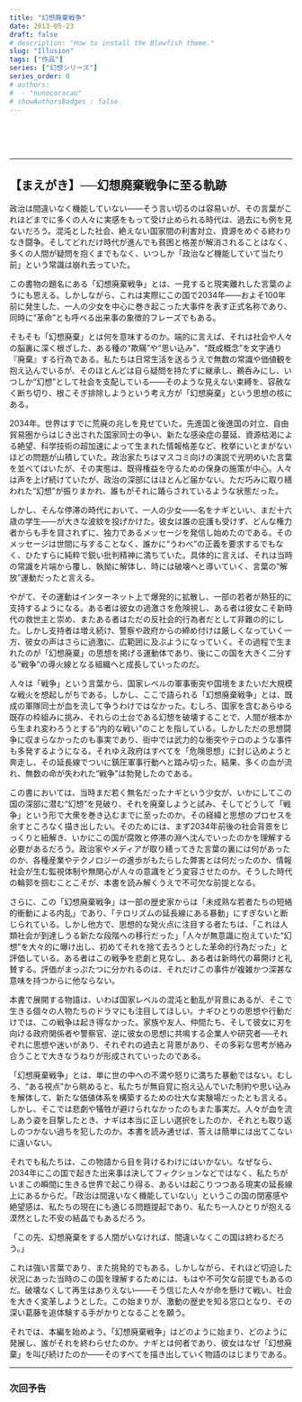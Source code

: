 ```yaml
---
title: "幻想廃棄戦争"
date: 2013-05-23
draft: false
# description: "How to install the Blowfish theme."
slug: "Illusion"
tags: ["作品"]
series: ["幻想シリーズ"]
series_order: 0
# authors:
#  - "nunocoracao"
# showAuthorsBadges : false 
---
```


<br><br><br>

---

## 【まえがき】──幻想廃棄戦争に至る軌跡

政治は間違いなく機能していない——そう言い切るのは容易いが、その言葉がこれほどまでに多くの人々に実感をもって受け止められる時代は、過去にも例を見ないだろう。混沌とした社会、絶えない国家間の利害対立、資源をめぐる終わりなき闘争。そしてどれだけ時代が進んでも貧困と格差が解消されることはなく、多くの人間が疑問を抱くまでもなく、いつしか「政治など機能していて当たり前」という常識は崩れ去っていた。

この書物の題名にある「幻想廃棄戦争」とは、一見すると現実離れした言葉のようにも思える。しかしながら、これは実際にこの国で2034年——およそ100年前に発生した、一人の少女を中心に巻き起こった大事件を表す正式名称であり、同時に“革命”とも呼べる出来事の象徴的フレーズでもある。

そもそも「幻想廃棄」とは何を意味するのか。端的に言えば、それは社会や人々の脳裏に深く根ざした、ある種の“欺瞞”や“思い込み”、“既成概念”を文字通り『廃棄』する行為である。私たちは日常生活を送るうえで無数の常識や価値観を抱え込んでいるが、そのほとんどは自ら疑問を持たずに継承し、鵜呑みにし、いつしか“幻想”として社会を支配している——そのような見えない束縛を、容赦なく断ち切り、根こそぎ排除しようという考え方が「幻想廃棄」という思想の核にある。

2034年。世界はすでに荒廃の兆しを見せていた。先進国と後進国の対立、自由貿易圏からはじき出された国家同士の争い、新たな感染症の蔓延、資源枯渇による絶望、科学技術の超加速によって生まれた情報格差など、枚挙にいとまがないほどの問題が山積していた。政治家たちはマスコミ向けの演説で光明めいた言葉を並べてはいたが、その実態は、既得権益を守るための保身の施策が中心。人々は声を上げ続けていたが、政治の深部にはほとんど届かない。ただ巧みに取り繕われた“幻想”が振りまかれ、誰もがそれに踊らされているような状態だった。

しかし、そんな停滞の時代において、一人の少女——名をナギといい、まだ十六歳の学生——が大きな波紋を投げかけた。彼女は誰の庇護も受けず、どんな権力者からも手を貸されずに、独力であるメッセージを発信し始めたのである。そのメッセージは世間に与することなく、誰かに“うわべ”の正義を要求するでもなく、ひたすらに純粋で鋭い批判精神に満ちていた。具体的に言えば、それは当時の常識を片端から覆し、執拗に解体し、時には破壊へと導いていく、言葉の“解放”運動だったと言える。

やがて、その運動はインターネット上で爆発的に拡散し、一部の若者が熱狂的に支持するようになる。ある者は彼女の過激さを危険視し、ある者は彼女こそ新時代の救世主と崇め、またある者はただの反社会的行為者だとして非難の的にした。しかし支持者は増え続け、警察や政府からの締め付けは厳しくなっていく一方、彼女の声はさらに過激に、広範囲に及ぶようになっていく。その過程で生まれたのが「幻想廃棄」の思想を掲げる運動体であり、後にこの国を大きく二分する“戦争”の導火線となる組織へと成長していったのだ。

人々は「戦争」という言葉から、国家レベルの軍事衝突や国境をまたいだ大規模な戦火を想起しがちである。しかし、ここで語られる「幻想廃棄戦争」とは、既成の軍隊同士が血を流して争うわけではなかった。むしろ、国家を含むあらゆる既存の枠組みに挑み、それらの土台である幻想を破壊することで、人間が根本から生まれ変わろうとする“内的な戦い”のことを指している。しかしただの思想闘争に収まらなかったのも事実であり、街中では武力的な衝突やテロのような事件も多発するようになる。それゆえ政府はすべてを「危険思想」に封じ込めようと奔走し、その延長線でついに鎮圧軍事行動へと踏み切った。結果、多くの血が流れ、無数の命が失われた“戦争”は勃発したのである。

この書においては、当時まだ若く無名だったナギという少女が、いかにしてこの国の深部に潜む“幻想”を見破り、それを廃棄しようと試み、そしてどうして「戦争」という形で大衆を巻き込むまでに至ったのか。その経緯と思想のプロセスを余すところなく描き出したい。そのためには、まず2034年前後の社会背景をじっくりと紐解き、いかにこの国が腐敗と停滞の淵へ沈んでいったのかを理解する必要があるだろう。政治家やメディアが取り繕ってきた言葉の裏には何があったのか、各種産業やテクノロジーの進歩がもたらした弊害とは何だったのか、情報社会が生む監視体制や無関心が人々の意識をどう変容させたのか。そうした時代の輪郭を掴むことこそが、本書を読み解くうえで不可欠な前提となる。

さらに、この「幻想廃棄戦争」は一部の歴史家からは「未成熟な若者たちの短絡的衝動による内乱」であり、「テロリズムの延長線にある暴動」にすぎないと断じられている。しかし他方で、思想的な発火点に注目する者たちは、「これは人類社会が到達しうる新たな段階への移行だった」「人々が無意識に抱えていた“幻想”を大々的に曝け出し、初めてそれを捨て去ろうとした革命的行為だった」と評価している。ある者はこの戦争を悲劇と見なし、ある者は新時代の幕開けと礼賛する。評価がまっぷたつに分かれるのは、それだけこの事件が複雑かつ深甚な意味を持つからに他ならない。

本書で展開する物語は、いわば国家レベルの混沌と動乱が背景にあるが、そこで生きる個々の人物たちのドラマにも注目してほしい。ナギひとりの思想や行動だけでは、この戦争は起き得なかった。家族や友人、仲間たち、そして彼女に刃を向ける政府関係者や警察官、逆に彼女の思想に共鳴する企業人や研究者──それぞれに思想や迷いがあり、それぞれの過去と背景があり、その多彩な思考が絡み合うことで大きなうねりが形成されていったのである。

「幻想廃棄戦争」とは、単に世の中への不満や怒りに満ちた暴動ではない。むしろ、“ある視点”から眺めると、私たちが無自覚に抱え込んでいた制約や思い込みを解体して、新たな価値体系を構築するための壮大な実験場だったとも言える。しかし、そこでは悲劇や犠牲が避けられなかったのもまた事実だ。人々が血を流しあう姿を目撃したとき、ナギは本当に正しい選択をしたのか、それとも取り返しのつかない過ちを犯したのか。本書を読み通せば、答えは簡単には出てこないに違いない。

それでも私たちは、この物語から目を背けるわけにはいかない。なぜなら、2034年にこの国で起きた出来事は決してフィクションなどではなく、私たちがいまこの瞬間に生きる世界で起こり得る、あるいは起こりつつある現実の延長線上にあるからだ。「政治は間違いなく機能していない」というこの国の閉塞感や絶望感は、私たちの現在にも通じる問題提起であり、私たち一人ひとりが抱える漠然とした不安の結晶でもあるだろう。

「この先、幻想廃棄をする人間がいなければ、間違いなくこの国は終わるだろう。」

これは強い言葉であり、また挑発的でもある。しかしながら、それほど切迫した状況にあった当時のこの国を理解するためには、もはや不可欠な前提でもあるのだ。破壊なくして再生はありえない——そう信じた人々が命を懸けて戦い、社会を大きく変革しようとした。この始まりが、激動の歴史を知る窓口となり、その深い葛藤を追体験する手がかりとなることを願う。

それでは、本編を始めよう。「幻想廃棄戦争」はどのように始まり、どのように発展し、誰がそれを終わらせたのか。ナギとは何者であり、彼女はなぜ「幻想廃棄」を叫び続けたのか——そのすべてを描き出していく物語のはじまりである。


---

### 次回予告

